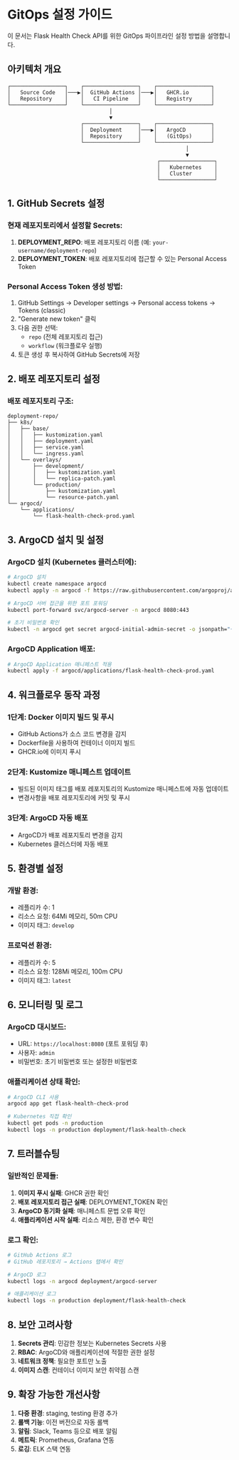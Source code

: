# GitOps 설정 가이드

이 문서는 Flask Health Check API를 위한 GitOps 파이프라인 설정 방법을 설명합니다.

## 아키텍처 개요

```
┌─────────────────┐    ┌─────────────────┐    ┌─────────────────┐
│   Source Code   │───▶│  GitHub Actions │───▶│   GHCR.io       │
│   Repository    │    │   CI Pipeline   │    │   Registry      │
└─────────────────┘    └─────────────────┘    └─────────────────┘
                                │
                                ▼
                       ┌─────────────────┐    ┌─────────────────┐
                       │  Deployment     │───▶│   ArgoCD        │
                       │  Repository     │    │   (GitOps)      │
                       └─────────────────┘    └─────────────────┘
                                                        │
                                                        ▼
                                               ┌─────────────────┐
                                               │   Kubernetes    │
                                               │   Cluster       │
                                               └─────────────────┘
```

## 1. GitHub Secrets 설정

### 현재 레포지토리에서 설정할 Secrets:

1. **DEPLOYMENT_REPO**: 배포 레포지토리 이름 (예: `your-username/deployment-repo`)
2. **DEPLOYMENT_TOKEN**: 배포 레포지토리에 접근할 수 있는 Personal Access Token

### Personal Access Token 생성 방법:

1. GitHub Settings → Developer settings → Personal access tokens → Tokens (classic)
2. "Generate new token" 클릭
3. 다음 권한 선택:
   - `repo` (전체 레포지토리 접근)
   - `workflow` (워크플로우 실행)
4. 토큰 생성 후 복사하여 GitHub Secrets에 저장

## 2. 배포 레포지토리 설정

### 배포 레포지토리 구조:

```
deployment-repo/
├── k8s/
│   ├── base/
│   │   ├── kustomization.yaml
│   │   ├── deployment.yaml
│   │   ├── service.yaml
│   │   └── ingress.yaml
│   └── overlays/
│       ├── development/
│       │   ├── kustomization.yaml
│       │   └── replica-patch.yaml
│       └── production/
│           ├── kustomization.yaml
│           └── resource-patch.yaml
└── argocd/
    └── applications/
        └── flask-health-check-prod.yaml
```

## 3. ArgoCD 설치 및 설정

### ArgoCD 설치 (Kubernetes 클러스터에):

```bash
# ArgoCD 설치
kubectl create namespace argocd
kubectl apply -n argocd -f https://raw.githubusercontent.com/argoproj/argo-cd/stable/manifests/install.yaml

# ArgoCD 서버 접근을 위한 포트 포워딩
kubectl port-forward svc/argocd-server -n argocd 8080:443

# 초기 비밀번호 확인
kubectl -n argocd get secret argocd-initial-admin-secret -o jsonpath="{.data.password}" | base64 -d
```

### ArgoCD Application 배포:

```bash
# ArgoCD Application 매니페스트 적용
kubectl apply -f argocd/applications/flask-health-check-prod.yaml
```

## 4. 워크플로우 동작 과정

### 1단계: Docker 이미지 빌드 및 푸시
- GitHub Actions가 소스 코드 변경을 감지
- Dockerfile을 사용하여 컨테이너 이미지 빌드
- GHCR.io에 이미지 푸시

### 2단계: Kustomize 매니페스트 업데이트
- 빌드된 이미지 태그를 배포 레포지토리의 Kustomize 매니페스트에 자동 업데이트
- 변경사항을 배포 레포지토리에 커밋 및 푸시

### 3단계: ArgoCD 자동 배포
- ArgoCD가 배포 레포지토리 변경을 감지
- Kubernetes 클러스터에 자동 배포

## 5. 환경별 설정

### 개발 환경:
- 레플리카 수: 1
- 리소스 요청: 64Mi 메모리, 50m CPU
- 이미지 태그: `develop`

### 프로덕션 환경:
- 레플리카 수: 5
- 리소스 요청: 128Mi 메모리, 100m CPU
- 이미지 태그: `latest`

## 6. 모니터링 및 로그

### ArgoCD 대시보드:
- URL: `https://localhost:8080` (포트 포워딩 후)
- 사용자: `admin`
- 비밀번호: 초기 비밀번호 또는 설정한 비밀번호

### 애플리케이션 상태 확인:
```bash
# ArgoCD CLI 사용
argocd app get flask-health-check-prod

# Kubernetes 직접 확인
kubectl get pods -n production
kubectl logs -n production deployment/flask-health-check
```

## 7. 트러블슈팅

### 일반적인 문제들:

1. **이미지 푸시 실패**: GHCR 권한 확인
2. **배포 레포지토리 접근 실패**: DEPLOYMENT_TOKEN 확인
3. **ArgoCD 동기화 실패**: 매니페스트 문법 오류 확인
4. **애플리케이션 시작 실패**: 리소스 제한, 환경 변수 확인

### 로그 확인:
```bash
# GitHub Actions 로그
# GitHub 레포지토리 → Actions 탭에서 확인

# ArgoCD 로그
kubectl logs -n argocd deployment/argocd-server

# 애플리케이션 로그
kubectl logs -n production deployment/flask-health-check
```

## 8. 보안 고려사항

1. **Secrets 관리**: 민감한 정보는 Kubernetes Secrets 사용
2. **RBAC**: ArgoCD와 애플리케이션에 적절한 권한 설정
3. **네트워크 정책**: 필요한 포트만 노출
4. **이미지 스캔**: 컨테이너 이미지 보안 취약점 스캔

## 9. 확장 가능한 개선사항

1. **다중 환경**: staging, testing 환경 추가
2. **롤백 기능**: 이전 버전으로 자동 롤백
3. **알림**: Slack, Teams 등으로 배포 알림
4. **메트릭**: Prometheus, Grafana 연동
5. **로깅**: ELK 스택 연동
